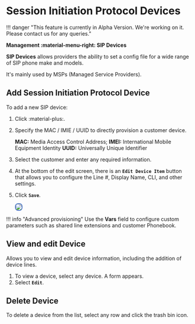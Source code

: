 # Session Initiation Protocol Devices

!!! danger "This feature is currently in Alpha Version. We're working on it. Please contact us for any queries."

**Management :material-menu-right: SIP Devices**

**SIP Devices** allows providers the ability to set a config file for a wide range of SIP phone make and models.

It's mainly used by MSPs (Managed Service Providers).

## Add Session Initiation Protocol Device

To add a new SIP device:

1. Click :material-plus:.

2. Specify the MAC / IMIE / UUID to directly provision a customer device.

    **MAC:** Media Access Control Address;
    **IMEI:** International Mobile Equipment Identity
    **UUID:** Universally Unique Identifier

3. Select the customer and enter any required information.

4. At the bottom of the edit screen, there is an **`Edit Device Item`** button that allows you to configure the Line #, Display Name, CLI, and other settings.

5. Click **`Save`**.

    <img src= "/misc/img/sip-device1.png" style="border: 2px solid #4472C4; border-radius: 8px;">

!!! info "Advanced provisioning"
    Use the **Vars** field to configure custom parameters such as shared line extensions and customer Phonebook.

## View and edit Device

Allows you to view and edit device information, including the addition of device lines.

1. To view a device, select any device. A form appears.
2. Select **`Edit`**.

## Delete Device

To delete a device from the list, select any row and click the trash bin icon.

